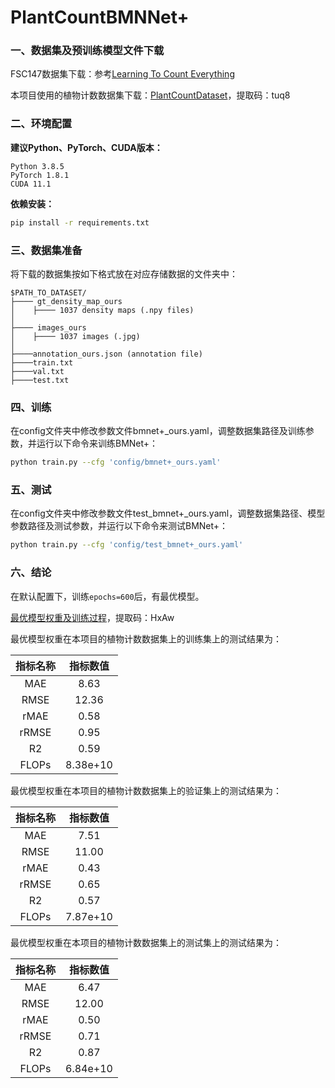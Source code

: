 # PlantCountBMNNet+

### 一、数据集及预训练模型文件下载

FSC147数据集下载：参考<a href="https://github.com/cvlab-stonybrook/LearningToCountEverything/tree/master" title="Learning To Count Everything">Learning To Count Everything</a>

本项目使用的植物计数数据集下载：<a href="https://pan.quark.cn/s/ccfa3de40a56" title="PlantCountDataset">PlantCountDataset</a>，提取码：tuq8

### 二、环境配置

**建议Python、PyTorch、CUDA版本：**

```
Python 3.8.5
PyTorch 1.8.1
CUDA 11.1
```

**依赖安装：**

```bash
pip install -r requirements.txt
```

### 三、数据集准备

将下载的数据集按如下格式放在对应存储数据的文件夹中：
````
$PATH_TO_DATASET/
├──── gt_density_map_ours
│    ├──── 1037 density maps (.npy files)
│    
├──── images_ours
│    ├──── 1037 images (.jpg)
│ 
├────annotation_ours.json (annotation file)
├────train.txt
├────val.txt
├────test.txt

````

### 四、训练

在config文件夹中修改参数文件bmnet+_ours.yaml，调整数据集路径及训练参数，并运行以下命令来训练BMNet+：
```bash
python train.py --cfg 'config/bmnet+_ours.yaml'
```

### 五、测试

在config文件夹中修改参数文件test_bmnet+_ours.yaml，调整数据集路径、模型参数路径及测试参数，并运行以下命令来测试BMNet+：
```bash
python train.py --cfg 'config/test_bmnet+_ours.yaml'
```

### 六、结论

在默认配置下，训练`epochs=600`后，有最优模型。

<a href="https://pan.quark.cn/s/ec72ef56ff90" title="最优模型权重及训练过程">最优模型权重及训练过程</a>，提取码：HxAw

最优模型权重在本项目的植物计数数据集上的训练集上的测试结果为：

|         指标名称         |    指标数值     |
| :----------------------: | :-------------: |
|           MAE            |      8.63       |
|           RMSE           |     12.36       |
|           rMAE           |      0.58       |
|          rRMSE           |      0.95       |
|            R2            |      0.59       |
|          FLOPs           |    8.38e+10     |

最优模型权重在本项目的植物计数数据集上的验证集上的测试结果为：

|         指标名称         |    指标数值     |
| :----------------------: | :-------------: |
|           MAE            |      7.51       |
|           RMSE           |     11.00       |
|           rMAE           |      0.43       |
|          rRMSE           |      0.65       |
|            R2            |      0.57       |
|          FLOPs           |    7.87e+10     |

最优模型权重在本项目的植物计数数据集上的测试集上的测试结果为：

|         指标名称         |    指标数值     |
| :----------------------: | :-------------: |
|           MAE            |      6.47       |
|           RMSE           |     12.00       |
|           rMAE           |      0.50       |
|          rRMSE           |      0.71       |
|            R2            |      0.87       |
|          FLOPs           |    6.84e+10     |